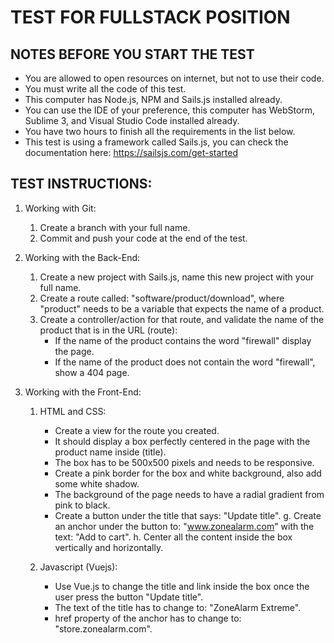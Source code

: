 # TEST FOR FULLSTACK POSITION

## NOTES BEFORE YOU START THE TEST
* You are allowed to open resources on internet, but not to use their code.
* You must write all the code of this test.
* This computer has Node.js, NPM and Sails.js installed already.
* You can use the IDE of your preference, this computer has WebStorm, Sublime 3, and Visual Studio Code installed already.
* You have two hours to finish all the requirements in the list below.
* This test is using a framework called Sails.js, you can check the documentation here: https://sailsjs.com/get-started

## TEST INSTRUCTIONS:
1) Working with Git:

	1. Create a branch with your full name.
	2. Commit and push your code at the end of the test.
	
2) Working with the Back-End:

	1. Create a new project with Sails.js, name this new project with your full name.
	2. Create a route called: "software/product/download", where "product" needs to be a variable that expects the name of a product.
	3. Create a controller/action for that route, and validate the name of the product that is in the URL (route):
		- If the name of the product contains the word "firewall" display the page.
		- If the name of the product does not contain the word "firewall", show a 404 page.

3) Working with the Front-End:

	1. HTML and CSS:
		- Create a view for the route you created. 
		- It should display a box perfectly centered in the page with the product name inside (title).
		- The box has to be 500x500 pixels and needs to be responsive.
		- Create a pink border for the box and white background, also add some white shadow.
		- The background of the page needs to have a radial gradient from pink to black.
		- Create a button under the title that says: "Update title".
   	g. Create an anchor under the button to: "www.zonealarm.com" with the text: "Add to cart".
   	h. Center all the content inside the box vertically and horizontally.

	2. Javascript (Vuejs):
		- Use Vue.js to change the title and link inside the box once the user press the button "Update title".
		- The text of the title has to change to: "ZoneAlarm Extreme".
		- href property of the anchor has to change to: "store.zonealarm.com".
